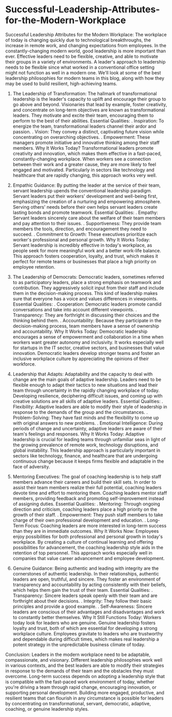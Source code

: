 # Successful-Leadership-Attributes-for-the-Modern-Workplace
Successful Leadership Attributes for the Modern Workplace:
The workplace of today is changing quickly due to technological breakthroughs, the increase in remote work, and changing expectations from employees. In the constantly-changing modern world, good leadership is more important than ever. Effective leaders need to be flexible, creative, and able to motivate their groups in a variety of environments. A leader's approach to leadership needs to be flexible since what worked in a conventional office setting might not function as well in a modern one. We'll look at some of the best leadership philosophies for modern teams in this blog, along with how they may be used to build resilient, high-achieving teams.

1. The Leadership of Transformation:
The hallmark of transformational leadership is the leader's capacity to uplift and encourage their group to go above and beyond. Visionaries that lead by example, foster creativity, and concentrate on long-term objectives are known as transformational leaders. They motivate and excite their team, encouraging them to perform to the best of their abilities.
Essential Qualities:
. Inspiration: To energize the team, transformational leaders channel their ardor and passion.
. Vision: They convey a distinct, captivating future vision while concentrating on overarching objectives.
. Empowerment: These managers promote initiative and innovative thinking among their staff members.
Why It Works Today?
 Transformational leaders promote creativity and innovation, which makes them effective in a fast-paced, constantly-changing workplace. When workers see a connection between their work and a greater cause, they are more likely to feel engaged and motivated. Particularly in sectors like technology and healthcare that are rapidly changing, this approach works very well.

2. Empathic Guidance:
By putting the leader at the service of their team, servant leadership upends the conventional leadership paradigm. Servant leaders put their workers' development and well-being first, emphasizing the creation of a nurturing and empowering atmosphere. Serving others' needs before their own helps servant leaders create lasting bonds and promote teamwork.
Essential Qualities:
. Empathy: Servant leaders sincerely care about the welfare of their team members and pay attention to their issues.
. Supportiveness: They provide team members the tools, direction, and encouragement they need to succeed.
. Commitment to Growth: These executives prioritize each worker's professional and personal growth.
Why It Works Today:
 Servant leadership is incredibly effective in today's workplace, as people seek for more meaningful work and a better work-life balance. This approach fosters cooperation, loyalty, and trust, which makes it perfect for remote teams or businesses that place a high priority on employee retention.

3. The Leadership of Democrats:
Democratic leaders, sometimes referred to as participatory leaders, place a strong emphasis on teamwork and contribution. They aggressively solicit input from their staff and include them in the decision-making process. This kind of leadership makes sure that everyone has a voice and values differences in viewpoints.
Essential Qualities:
. Cooperation: Democratic leaders promote candid conversations and take into account different viewpoints.
. Transparency: They are forthright in discussing their choices and the thinking behind them.
. Accountability: Because they participate in the decision-making process, team members have a sense of ownership and accountability.
Why It Works Today: 
Democratic leadership encourages a sense of empowerment and collaboration in a time when workers want greater autonomy and inclusivity. It works especially well for startups in the IT sector, creative sectors, and businesses that value innovation. Democratic leaders develop stronger teams and foster an inclusive workplace culture by appreciating the opinions of their workforce.

4. Leadership that Adapts:
Adaptability and the capacity to deal with change are the main goals of adaptive leadership. Leaders need to be flexible enough to adapt their tactics to new situations and lead their team through uncertainty in the rapidly changing workplace of today. Developing resilience, deciphering difficult issues, and coming up with creative solutions are all skills of adaptive leaders.
Essential Qualities:
. Flexibility: Adaptive leaders are able to modify their style of leadership in response to the demands of the group and the circumstances.
. Problem-Solving: They have fast minds and the flexibility to come up with original answers to new problems.
. Emotional Intelligence: During periods of change and uncertainty, adaptive leaders are aware of their team's feelings and responses.
Why It Works Today:
 Adaptive leadership is crucial for leading teams through unfamiliar seas in light of the growing prevalence of remote work, technology disruptions, and global instability. This leadership approach is particularly important in sectors like technology, finance, and healthcare that are undergoing continuous change because it keeps firms flexible and adaptable in the face of adversity.

5. Mentoring Executives:
The goal of coaching leadership is to help staff members advance their careers and build their skill sets. In order to assist their team members realize their full potential, coaching leaders devote time and effort to mentoring them. Coaching leaders mentor staff members, providing feedback and promoting self-improvement instead of assigning duties.
Essential Qualities:
. Mentoring: Through ongoing direction and criticism, coaching leaders place a high priority on the growth of their staff.
. Empowerment: They push staff members to take charge of their own professional development and education.
. Long-Term Focus: Coaching leaders are more interested in long-term success than they are in immediate outcomes.
Why It Works Now: 
Employees enjoy possibilities for both professional and personal growth in today's workplace. By creating a culture of continual learning and offering possibilities for advancement, the coaching leadership style aids in the retention of top personnel. This approach works especially well in companies that value career advancement and employee development.

6. Genuine Guidance:
Being authentic and leading with integrity are the cornerstones of authentic leadership. In their relationships, authentic leaders are open, truthful, and sincere. They foster an environment of transparency and accountability by acting consistently with their beliefs, which helps them gain the trust of their team.
Essential Qualities:
. Transparency: Sincere leaders speak openly with their team and are forthright about their decisions.
. Integrity: They follow their basic principles and provide a good example.
. Self-Awareness: Sincere leaders are conscious of their advantages and disadvantages and work to constantly better themselves.
Why It Still Functions Today:
Workers today look for leaders who are genuine. Genuine leadership fosters loyalty and trust, both of which are essential for developing a strong workplace culture. Employees gravitate to leaders who are trustworthy and dependable during difficult times, which makes real leadership a potent strategy in the unpredictable business climate of today.

Conclusion:
Leaders in the modern workplace need to be adaptable, compassionate, and visionary. Different leadership philosophies work well in various contexts, and the best leaders are able to modify their strategies in response to the demands of their team and the obstacles they must overcome. Long-term success depends on adopting a leadership style that is compatible with the fast-paced work environment of today, whether you're driving a team through rapid change, encouraging innovation, or supporting personal development. Building more engaged, productive, and resilient teams that can flourish in any circumstance is possible for leaders by concentrating on transformational, servant, democratic, adaptive, coaching, or genuine leadership styles.

